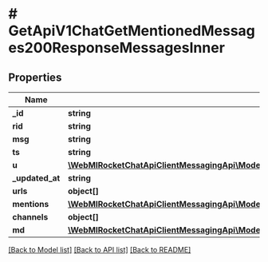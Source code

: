 # # GetApiV1ChatGetMentionedMessages200ResponseMessagesInner

## Properties

Name | Type | Description | Notes
------------ | ------------- | ------------- | -------------
**_id** | **string** |  | [optional]
**rid** | **string** |  | [optional]
**msg** | **string** |  | [optional]
**ts** | **string** |  | [optional]
**u** | [**\WebMIRocketChatApiClientMessagingApi\Model\PostApiV1ChatDelete200ResponseMessageU**](PostApiV1ChatDelete200ResponseMessageU.md) |  | [optional]
**_updated_at** | **string** |  | [optional]
**urls** | **object[]** |  | [optional]
**mentions** | [**\WebMIRocketChatApiClientMessagingApi\Model\GetApiV1ChatGetMentionedMessages200ResponseMessagesInnerMentionsInner[]**](GetApiV1ChatGetMentionedMessages200ResponseMessagesInnerMentionsInner.md) |  | [optional]
**channels** | **object[]** |  | [optional]
**md** | [**\WebMIRocketChatApiClientMessagingApi\Model\PostApiV1ChatUpdate200ResponseMessageMdInner[]**](PostApiV1ChatUpdate200ResponseMessageMdInner.md) |  | [optional]

[[Back to Model list]](../../README.md#models) [[Back to API list]](../../README.md#endpoints) [[Back to README]](../../README.md)

